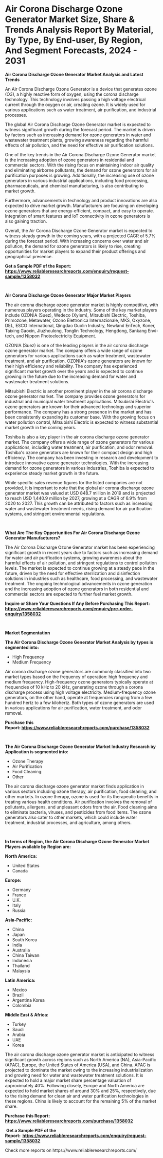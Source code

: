 <p><h1>Air Corona Discharge Ozone Generator Market Size, Share & Trends Analysis Report By Material, By Type, By End-user, By Region, And Segment Forecasts, 2024 - 2031</h1></p><p><strong>Air Corona Discharge Ozone Generator Market Analysis and Latest Trends</strong></p>
<p><p>An Air Corona Discharge Ozone Generator is a device that generates ozone (O3), a highly reactive form of oxygen, using the corona discharge technology. This technology involves passing a high voltage electrical current through the oxygen or air, creating ozone. It is widely used for various applications such as water treatment, air purification, and industrial processes.</p><p>The global Air Corona Discharge Ozone Generator market is expected to witness significant growth during the forecast period. The market is driven by factors such as increasing demand for ozone generators in water and wastewater treatment plants, growing awareness regarding the harmful effects of air pollution, and the need for effective air purification solutions.</p><p>One of the key trends in the Air Corona Discharge Ozone Generator market is the increasing adoption of ozone generators in residential and commercial sectors. With the rising focus on maintaining indoor air quality and eliminating airborne pollutants, the demand for ozone generators for air purification purposes is growing. Additionally, the increasing use of ozone generators in various industrial applications, including food processing, pharmaceuticals, and chemical manufacturing, is also contributing to market growth.</p><p>Furthermore, advancements in technology and product innovations are also expected to drive market growth. Manufacturers are focusing on developing ozone generators that are energy-efficient, compact, and easy to operate. Integration of smart features and IoT connectivity in ozone generators is also gaining traction.</p><p>Overall, the Air Corona Discharge Ozone Generator market is expected to witness steady growth in the coming years, with a projected CAGR of 5.7% during the forecast period. With increasing concerns over water and air pollution, the demand for ozone generators is likely to rise, creating opportunities for market players to expand their product offerings and geographical presence.</p></p>
<p><strong>Get a Sample PDF of the Report:&nbsp; <a href="https://www.reliableresearchreports.com/enquiry/request-sample/1358032">https://www.reliableresearchreports.com/enquiry/request-sample/1358032</a></strong></p>
<p>&nbsp;</p>
<p><strong>Air Corona Discharge Ozone Generator Major Market Players</strong></p>
<p><p>The air corona discharge ozone generator market is highly competitive, with numerous players operating in the industry. Some of the key market players include OZONIA (Suez), Wedeco (Xylem), Mitsubishi Electric, Toshiba, Primozone, Metawater, Ozono Elettronica Internazionale, MKS, Oxyzone, DEL, ESCO International, Qingdao Guolin Industry, Newland EnTech, Koner, Taixing Gaoxin, Jiuzhoulong, Tonglin Technology, Hengdong, Sankang Envi-tech, and Nippon Photoelectricity Equipment.</p><p>OZONIA (Suez) is one of the leading players in the air corona discharge ozone generator market. The company offers a wide range of ozone generators for various applications such as water treatment, wastewater treatment, and air purification. OZONIA's ozone generators are known for their high efficiency and reliability. The company has experienced significant market growth over the years and is expected to continue growing in the future due to the increasing demand for water and wastewater treatment solutions.</p><p>Mitsubishi Electric is another prominent player in the air corona discharge ozone generator market. The company provides ozone generators for industrial and municipal water treatment applications. Mitsubishi Electric's ozone generators are known for their advanced technology and superior performance. The company has a strong presence in the market and has been consistently expanding its customer base. With the growing focus on water pollution control, Mitsubishi Electric is expected to witness substantial market growth in the coming years.</p><p>Toshiba is also a key player in the air corona discharge ozone generator market. The company offers a wide range of ozone generators for various applications, including water treatment, air purification, and odor removal. Toshiba's ozone generators are known for their compact design and high efficiency. The company has been investing in research and development to introduce innovative ozone generator technologies. With the increasing demand for ozone generators in various industries, Toshiba is expected to experience steady market growth in the future.</p><p>While specific sales revenue figures for the listed companies are not provided, it is important to note that the global air corona discharge ozone generator market was valued at USD 848.7 million in 2019 and is projected to reach USD 1,440.9 million by 2027, growing at a CAGR of 6.9% from 2020 to 2027. This growth can be attributed to factors such as increasing water and wastewater treatment needs, rising demand for air purification systems, and stringent environmental regulations.</p></p>
<p>&nbsp;</p>
<p><strong>What Are The Key Opportunities For Air Corona Discharge Ozone Generator Manufacturers?</strong></p>
<p><p>The Air Corona Discharge Ozone Generator market has been experiencing significant growth in recent years due to factors such as increasing demand for water and air purification systems, growing awareness about the harmful effects of air pollution, and stringent regulations to control pollution levels. The market is expected to continue growing at a steady pace in the future, driven by the need for effective sterilization and disinfection solutions in industries such as healthcare, food processing, and wastewater treatment. The ongoing technological advancements in ozone generation and the increasing adoption of ozone generators in both residential and commercial sectors are expected to further fuel market growth.</p></p>
<p><strong>Inquire or Share Your Questions If Any Before Purchasing This Report: <a href="https://www.reliableresearchreports.com/enquiry/pre-order-enquiry/1358032">https://www.reliableresearchreports.com/enquiry/pre-order-enquiry/1358032</a></strong></p>
<p>&nbsp;</p>
<p><strong>Market Segmentation</strong></p>
<p><strong>The Air Corona Discharge Ozone Generator Market Analysis by types is segmented into:</strong></p>
<p><ul><li>High Frequency</li><li>Medium Frequency</li></ul></p>
<p><p>Air corona discharge ozone generators are commonly classified into two market types based on the frequency of operation: high frequency and medium frequency. High-frequency ozone generators typically operate at frequencies of 10 kHz to 20 kHz, generating ozone through a corona discharge process using high voltage electricity. Medium-frequency ozone generators, on the other hand, operate at frequencies ranging from a few hundred hertz to a few kilohertz. Both types of ozone generators are used in various applications for air purification, water treatment, and odor removal.</p></p>
<p><strong>Purchase this Report:&nbsp;<a href="https://www.reliableresearchreports.com/purchase/1358032">https://www.reliableresearchreports.com/purchase/1358032</a></strong></p>
<p>&nbsp;</p>
<p><strong>The Air Corona Discharge Ozone Generator Market Industry Research by Application is segmented into:</strong></p>
<p><ul><li>Ozone Therapy</li><li>Air Purification</li><li>Food Cleaning</li><li>Other</li></ul></p>
<p><p>The air corona discharge ozone generator market finds application in various sectors including ozone therapy, air purification, food cleaning, and other markets. In ozone therapy, ozone is used for its therapeutic benefits in treating various health conditions. Air purification involves the removal of pollutants, allergens, and unpleasant odors from the air. Food cleaning aims to eliminate bacteria, viruses, and pesticides from food items. The ozone generators also cater to other markets, which could include water treatment, industrial processes, and agriculture, among others.</p></p>
<p>&nbsp;</p>
<p><strong>In terms of Region, the Air Corona Discharge Ozone Generator Market Players available by Region are:</strong></p>
<p>
    <p> <strong> North America: </strong>
        <ul>
            <li>United States</li>
            <li>Canada</li>
        </ul>
        </p> 
    <p> <strong> Europe: </strong>
        <ul>
            <li>Germany</li>
            <li>France</li>
            <li>U.K.</li>
            <li>Italy</li>
            <li>Russia</li>
        </ul>
        </p> 
    <p> <strong> Asia-Pacific: </strong>
        <ul>
            <li>China</li>
            <li>Japan</li>
            <li>South Korea</li>
            <li>India</li>
            <li>Australia</li>
            <li>China Taiwan</li>
            <li>Indonesia</li>
            <li>Thailand</li>
            <li>Malaysia</li>
        </ul>
        </p> 
    <p> <strong> Latin America: </strong>
        <ul>
            <li>Mexico</li>
            <li>Brazil</li>
            <li>Argentina Korea</li>
            <li>Colombia</li>
        </ul>
        </p> 
    <p> <strong> Middle East & Africa: </strong>
        <ul>
            <li>Turkey</li>
            <li>Saudi</li>
            <li>Arabia</li>
            <li>UAE</li>
            <li>Korea</li>
        </ul>
    </p>
    </p>
<p><p>The air corona discharge ozone generator market is anticipated to witness significant growth across regions such as North America (NA), Asia-Pacific (APAC), Europe, the United States of America (USA), and China. APAC is projected to dominate the market owing to the increasing industrialization and growing need for water and wastewater treatment solutions. It is expected to hold a major market share percentage valuation of approximately 40%. Following closely, Europe and North America are expected to hold market shares of around 30% and 25%, respectively, due to the rising demand for clean air and water purification technologies in these regions. China is likely to account for the remaining 5% of the market share.</p></p>
<p><strong>Purchase this Report: <a href="https://www.reliableresearchreports.com/purchase/1358032">https://www.reliableresearchreports.com/purchase/1358032</a></strong></p>
<p>&nbsp;<strong>Get a Sample PDF of the Report:&nbsp;&nbsp;<a href="https://www.reliableresearchreports.com/enquiry/request-sample/1358032">https://www.reliableresearchreports.com/enquiry/request-sample/1358032</a></strong></p>
<p><strong></strong></p>
<p>Check more reports on https://www.reliableresearchreports.com/</p>